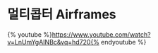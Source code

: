 # 멀티콥터 Airframes

{% youtube %}https://www.youtube.com/watch?v=LnUmYgAINBc&vq=hd720{% endyoutube %}
